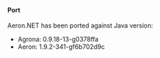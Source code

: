 #### Port
Aeron.NET has been ported against Java version:
- Agrona: 0.9.18-13-g0378ffa 
- Aeron:  1.9.2-341-gf6b702d9c
